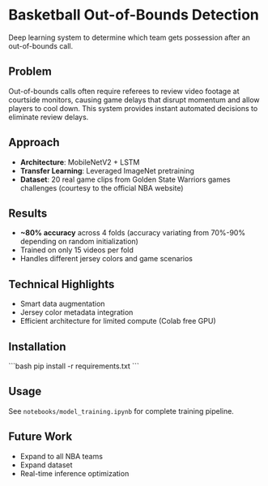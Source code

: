 # Basketball Out-of-Bounds Detection
Deep learning system to determine which team gets possession after an out-of-bounds call.

## Problem
Out-of-bounds calls often require referees to review video footage at courtside monitors, causing game delays that disrupt momentum and allow players to cool down. This system provides instant automated decisions to eliminate review delays.

## Approach
- **Architecture**: MobileNetV2 + LSTM
- **Transfer Learning**: Leveraged ImageNet pretraining
- **Dataset**: 20 real game clips from Golden State Warriors games challenges (courtesy to the official NBA website)

## Results
- **~80% accuracy** across 4 folds (accuracy variating from 70%-90% depending on random initialization)
- Trained on only 15 videos per fold
- Handles different jersey colors and game scenarios

## Technical Highlights
- Smart data augmentation
- Jersey color metadata integration
- Efficient architecture for limited compute (Colab free GPU)

## Installation
\`\`\`bash
pip install -r requirements.txt
\`\`\`

## Usage
See `notebooks/model_training.ipynb` for complete training pipeline.

## Future Work
- Expand to all NBA teams
- Expand dataset
- Real-time inference optimization
